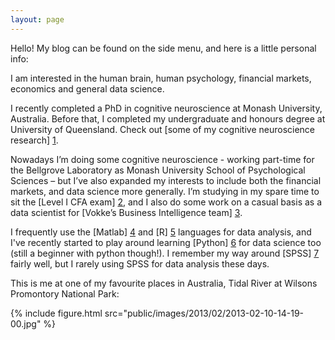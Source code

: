 ```yaml
---
layout: page
---
```


Hello! My blog can be found on the side menu, and here is a little personal info:

I am interested in the human brain, human psychology, financial markets, economics and general data science.

I recently completed a PhD in cognitive neuroscience at Monash University, Australia. Before that, I completed my undergraduate and honours degree at University of Queensland. Check out [some of my cognitive neuroscience research] [1]. 

Nowadays I’m doing some cognitive neuroscience - working part-time for the Bellgrove Laboratory as Monash University School of Psychological Sciences – but I’ve also expanded my interests to include both the financial markets, and data science more generally. I’m studying in my spare time to sit the [Level I CFA exam] [2], and I also do some work on a casual basis as a data scientist for [Vokke’s Business Intelligence team] [3]. 

I frequently use the [Matlab] [4] and [R] [5] languages for data analysis, and I've recently started to play around learning [Python] [6] for data science too (still a beginner with python though!). I remember my way around [SPSS] [7] fairly well, but I rarely using SPSS for data analysis these days.     

This is me at one of my favourite places in Australia, Tidal River at Wilsons Promontory National Park: 

[1]: http://dpnewman.com/publications/
[2]: https://www.cfainstitute.org/programs/cfaprogram/Pages/index.aspx?WPID=Programs&PageName=Homepage
[3]: http://vokke.com.au/business-intelligence/
[4]: http://matlab.com
[5]: https://www.r-project.org/
[6]: https://www.python.org/
[7]: http://www.ibm.com/analytics/us/en/technology/spss/


{% include figure.html src="public/images/2013/02/2013-02-10-14-19-00.jpg" %}